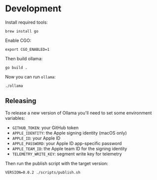 # Development

Install required tools:

```
brew install go
```

Enable CGO:

```
export CGO_ENABLED=1
```

Then build ollama:

```
go build .
```

Now you can run `ollama`:

```
./ollama
```

## Releasing

To release a new version of Ollama you'll need to set some environment variables:

* `GITHUB_TOKEN`: your GitHub token
* `APPLE_IDENTITY`: the Apple signing identity (macOS only)
* `APPLE_ID`: your Apple ID
* `APPLE_PASSWORD`: your Apple ID app-specific password
* `APPLE_TEAM_ID`: the Apple team ID for the signing identity
* `TELEMETRY_WRITE_KEY`: segment write key for telemetry

Then run the publish script with the target version:

```
VERSION=0.0.2 ./scripts/publish.sh
```




